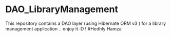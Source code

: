 # DAO_LibraryManagement
This repository contains a DAO layer (using Hibernate ORM v3 ) for a library management application .. enjoy it :D ! 
#Hedhly Hamza
